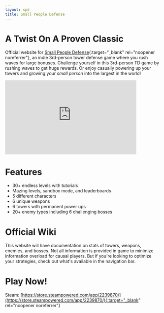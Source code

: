 ```yaml
---
layout: spd
title: Small People Defense
---
```


# A Twist On A Proven Classic

Official website for [Small People Defense](https://store.steampowered.com/app/2239870/){:target="_blank" rel="noopener noreferrer"}, an indie 3rd-person tower defense game where you rush waves for large bonuses. Challenge yourself in this 3rd-person TD game by rushing waves to get huge rewards. Or enjoy casually powering up your towers and growing your *small person* into the largest in the world!

<iframe width="426" height="240" src="https://www.youtube.com/embed/XC3I4YBVDA4" title="YouTube video player" frameborder="0" allow="accelerometer; autoplay; clipboard-write; encrypted-media; gyroscope; picture-in-picture; web-share" allowfullscreen></iframe>

# Features

* 30+ endless levels with tutorials
* Mazing levels, sandbox mode, and leaderboards
* 5 different characters
* 6 unique weapons
* 6 towers with permanent power ups
* 20+ enemy types including 6 challenging bosses

# Official Wiki

This website will have documentation on stats of towers, weapons, enemies, and bosses. Not all information is provided in game to minimize information overload for causal players. But if you're looking to optimize your strategies, check out what's available in the navigation bar.

# Play Now!

Steam: [https://store.steampowered.com/app/2239870/](https://store.steampowered.com/app/2239870/){:target="_blank" rel="noopener noreferrer"}
